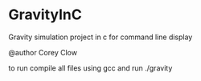 # GravityInC
Gravity simulation project in c for command line display

@author Corey Clow

to run compile all files using gcc and run ./gravity

